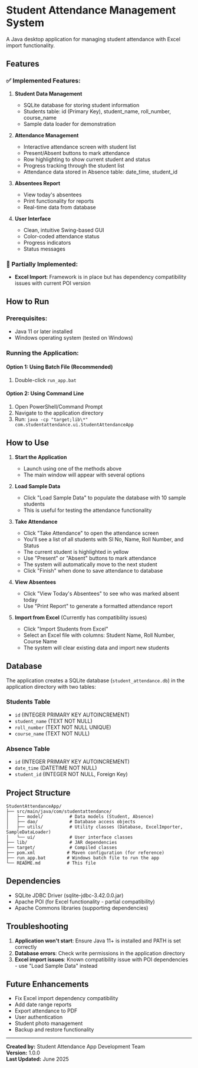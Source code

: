# Student Attendance Management System

A Java desktop application for managing student attendance with Excel import functionality.

## Features

### ✅ Implemented Features:
1. **Student Data Management**
   - SQLite database for storing student information
   - Students table: id (Primary Key), student_name, roll_number, course_name
   - Sample data loader for demonstration

2. **Attendance Management**
   - Interactive attendance screen with student list
   - Present/Absent buttons to mark attendance
   - Row highlighting to show current student and status
   - Progress tracking through the student list
   - Attendance data stored in Absence table: date_time, student_id

3. **Absentees Report**
   - View today's absentees
   - Print functionality for reports
   - Real-time data from database

4. **User Interface**
   - Clean, intuitive Swing-based GUI
   - Color-coded attendance status
   - Progress indicators
   - Status messages

### 📝 Partially Implemented:
- **Excel Import**: Framework is in place but has dependency compatibility issues with current POI version

## How to Run

### Prerequisites:
- Java 11 or later installed
- Windows operating system (tested on Windows)

### Running the Application:

#### Option 1: Using Batch File (Recommended)
1. Double-click `run_app.bat`

#### Option 2: Using Command Line
1. Open PowerShell/Command Prompt
2. Navigate to the application directory
3. Run: `java -cp "target;lib\*" com.studentattendance.ui.StudentAttendanceApp`

## How to Use

1. **Start the Application**
   - Launch using one of the methods above
   - The main window will appear with several options

2. **Load Sample Data**
   - Click "Load Sample Data" to populate the database with 10 sample students
   - This is useful for testing the attendance functionality

3. **Take Attendance**
   - Click "Take Attendance" to open the attendance screen
   - You'll see a list of all students with Sl No, Name, Roll Number, and Status
   - The current student is highlighted in yellow
   - Use "Present" or "Absent" buttons to mark attendance
   - The system will automatically move to the next student
   - Click "Finish" when done to save attendance to database

4. **View Absentees**
   - Click "View Today's Absentees" to see who was marked absent today
   - Use "Print Report" to generate a formatted attendance report

5. **Import from Excel** (Currently has compatibility issues)
   - Click "Import Students from Excel"
   - Select an Excel file with columns: Student Name, Roll Number, Course Name
   - The system will clear existing data and import new students

## Database

The application creates a SQLite database (`student_attendance.db`) in the application directory with two tables:

### Students Table
- `id` (INTEGER PRIMARY KEY AUTOINCREMENT)
- `student_name` (TEXT NOT NULL)
- `roll_number` (TEXT NOT NULL UNIQUE)
- `course_name` (TEXT NOT NULL)

### Absence Table
- `id` (INTEGER PRIMARY KEY AUTOINCREMENT)
- `date_time` (DATETIME NOT NULL)
- `student_id` (INTEGER NOT NULL, Foreign Key)

## Project Structure

```
StudentAttendanceApp/
├── src/main/java/com/studentattendance/
│   ├── model/          # Data models (Student, Absence)
│   ├── dao/            # Database access objects
│   ├── utils/          # Utility classes (Database, ExcelImporter, SampleDataLoader)
│   └── ui/             # User interface classes
├── lib/                # JAR dependencies
├── target/             # Compiled classes
├── pom.xml            # Maven configuration (for reference)
├── run_app.bat        # Windows batch file to run the app
└── README.md          # This file
```

## Dependencies

- SQLite JDBC Driver (sqlite-jdbc-3.42.0.0.jar)
- Apache POI (for Excel functionality - partial compatibility)
- Apache Commons libraries (supporting dependencies)

## Troubleshooting

1. **Application won't start**: Ensure Java 11+ is installed and PATH is set correctly
2. **Database errors**: Check write permissions in the application directory
3. **Excel import issues**: Known compatibility issue with POI dependencies - use "Load Sample Data" instead

## Future Enhancements

- Fix Excel import dependency compatibility
- Add date range reports
- Export attendance to PDF
- User authentication
- Student photo management
- Backup and restore functionality

---

**Created by:** Student Attendance App Development Team  
**Version:** 1.0.0  
**Last Updated:** June 2025
